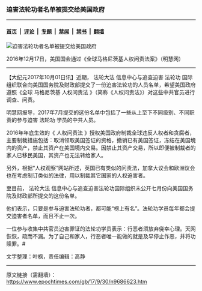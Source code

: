 ### 迫害法轮功者名单被提交给美国政府

---

#### [首页](../../../..?n9686623) &nbsp;|&nbsp; [评论](../../../../../epoch-comment?n9686623) &nbsp;|&nbsp; [专题](../../../../../epoch-special?n9686623) &nbsp;|&nbsp; [禁闻](../../../../../epoch-news?n9686623) &nbsp;|&nbsp; [禁书](../../../../../books?n9686623) &nbsp;|&nbsp; [翻墙](https://github.com/gfw-breaker/nogfw/blob/master/README.md?n9686623)


<div><img alt="迫害法轮功者名单被提交给美国政府" class="attachment-djy_600_400 size-djy_600_400 wp-post-image" src="https://i.epochtimes.com/assets/uploads/2017/10/1.jpg"/>
<div class="caption">
 <p>
  2016年12月17日，美国国会通过《全球马格尼茨基人权问责法案》（明慧网）
 </p>
</div></div><hr/><div class="post_content" id="artbody" itemprop="articleBody">
 <!-- article content begin -->
 <p>
  【大纪元2017年10月01日讯】近期，
  <ok href="https://www.epochtimes.com/gb/tag/%E6%B3%95%E8%BD%AE%E5%A4%A7%E6%B3%95.html">
   法轮大法
  </ok>
  信息中心与追查迫害
  <ok href="https://www.epochtimes.com/gb/tag/%E6%B3%95%E8%BD%AE%E5%8A%9F.html">
   法轮功
  </ok>
  国际组织联合向美国国务院及财政部提交了一份迫害法轮功的人员名单，希望美国政府遵照《全球
  <ok href="https://www.epochtimes.com/gb/tag/%E9%A9%AC%E6%A0%BC%E5%B0%BC%E8%8C%A8%E5%9F%BA.html">
   马格尼茨基
  </ok>
  <ok href="https://www.epochtimes.com/gb/tag/%E4%BA%BA%E6%9D%83%E9%97%AE%E8%B4%A3%E6%B3%95.html">
   人权问责法
  </ok>
  》（简称《人权问责法》）对这些中共官员进行调查、问责。
 </p>
 <p>
  明慧网报导，2017年7月提交的这份名单中包括了一些从上至下不同级别、不同职责的参与迫害
  <ok href="https://www.epochtimes.com/gb/tag/%E6%B3%95%E8%BD%AE%E5%8A%9F.html">
   法轮功
  </ok>
  学员的中共人员。
 </p>
 <p>
  2016年年底生效的《
  <ok href="https://www.epochtimes.com/gb/tag/%E4%BA%BA%E6%9D%83%E9%97%AE%E8%B4%A3%E6%B3%95.html">
   人权问责法
  </ok>
  》授权美国政府制裁全球违反人权者和贪腐者，主要制裁措施包括：取消领取美国签证的资格，撤销已有美国签证，冻结在美国境内的资产，禁止其资产在美国境内交易。因禁止其资产交易，所以即便被制裁者的家人已移民美国，其资产也无法转给家人。
 </p>
 <p>
  另外，根据“人权观察”网站所述，英国已有类似的问责法，加拿大议会和欧洲议会也在考虑制订类似的法律，用以制裁其它国家的人权迫害者。
 </p>
 <p>
  至目前，
  <ok href="https://www.epochtimes.com/gb/tag/%E6%B3%95%E8%BD%AE%E5%A4%A7%E6%B3%95.html">
   法轮大法
  </ok>
  信息中心与追查迫害法轮功国际组织未公开七月份向美国国务院及财政部所提交的这份名单。
 </p>
 <p>
  他们表示，只要是参与迫害法轮功者，都可能“榜上有名”。法轮功学员每年都会提交迫害者名单，而且不止一次。
 </p>
 <p>
  一位参与收集中共官员迫害罪证的法轮功学员表示：行恶者须放弃侥幸心理。天网恢恢，疏而不漏。为了自己和家人，行恶者唯一能做的就是及早停止作恶，并将功赎罪。#
 </p>
 <p>
  文字整理：叶枫，责任编辑：高静
 </p>
 <!-- article content end -->
 <div id="below_article_ad">
 </div>
</div>


---

原文链接（需翻墙）：https://www.epochtimes.com/gb/17/9/30/n9686623.htm